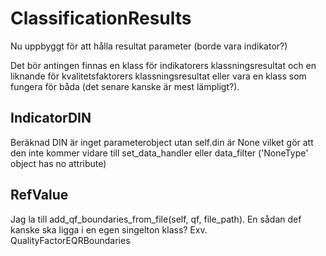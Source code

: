 # ClassificationResults

Nu uppbyggt för att hålla resultat parameter (borde vara indikator?)

Det bör antingen finnas en klass för indikatorers klassningsresultat
och en liknande för kvalitetsfaktorers klassningsresultat eller vara
en klass som fungera för båda (det senare kanske är mest lämpligt?).

## IndicatorDIN

Beräknad DIN är inget parameterobject utan self.din är None vilket gör
att den inte kommer vidare till set_data_handler eller data_filter
('NoneType' object has no attribute)

## RefValue

Jag la till add_qf_boundaries_from_file(self, qf, file_path). En sådan
def kanske ska ligga i en egen singelton klass?
Exv. QualityFactorEQRBoundaries